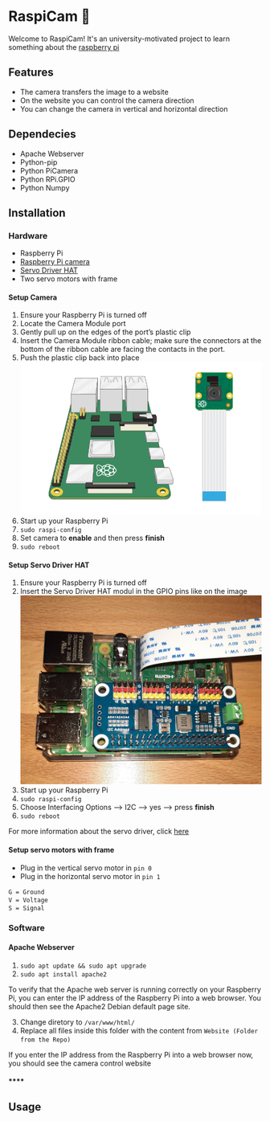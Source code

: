 # RaspiCam :movie_camera:
Welcome to RaspiCam!
It's an university-motivated project to learn something about the [raspberry pi](https://www.raspberrypi.com/)
## Features
* The camera transfers the image to a website
* On the website you can control the camera direction
* You can change the camera in vertical and horizontal direction
## Dependecies
* Apache Webserver
* Python-pip
* Python PiCamera
* Python RPi.GPIO
* Python Numpy
## Installation
### **Hardware**
* Raspberry Pi
* [Raspberry Pi camera](#setup-camera)
* [Servo Driver HAT](#setup-servo-driver-hat)
* Two servo motors with frame

#### **Setup Camera**
1. Ensure your Raspberry Pi is turned off
1. Locate the Camera Module port
1. Gently pull up on the edges of the port’s plastic clip
1. Insert the Camera Module ribbon cable; make sure the connectors at the bottom of the ribbon cable are facing the contacts in the port.
1. Push the plastic clip back into place
![alt](https://github.com/felixZmn/RaspiCam/blob/main/imgDocu/connect-camera.gif)
1. Start up your Raspberry Pi
1. `sudo raspi-config`
1. Set camera to **enable** and then press **finish**
1. `sudo reboot`

#### **Setup Servo Driver HAT**
1. Ensure your Raspberry Pi is turned off
1. Insert the Servo Driver HAT modul in the GPIO pins like on the image
![alt](https://github.com/felixZmn/RaspiCam/blob/main/imgDocu/servo-driver.jpg)
1. Start up your Raspberry Pi
1. `sudo raspi-config`
1. Choose Interfacing Options --> I2C --> yes --> press **finish**
1. `sudo reboot`

For more information about the servo driver, click [here](https://www.waveshare.com/wiki/Servo_Driver_HAT) 


#### **Setup servo motors with frame**
* Plug in the vertical servo motor in `pin 0`
* Plug in the horizontal servo motor in `pin 1`

```
G = Ground
V = Voltage
S = Signal
```
### **Software**
#### **Apache Webserver**
1. `sudo apt update && sudo apt upgrade`
1. `sudo apt install apache2`

To verify that the Apache web server is running correctly on your Raspberry Pi, you can enter the IP address of the Raspberry Pi into a web browser. You should then see the Apache2 Debian default page site.

3. Change diretory to `/var/www/html/`
4. Replace all files inside this folder with the content from `Website (Folder from the Repo)`

If you enter the IP address from the Raspberry Pi into a web browser now, you should see the camera control website 

#### ****

## Usage

